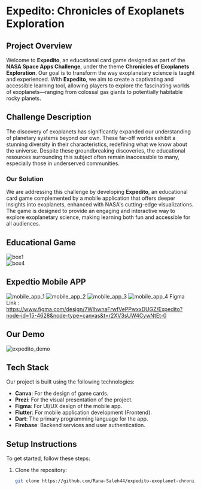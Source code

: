 # Expedito: Chronicles of Exoplanets Exploration

## Project Overview
Welcome to **Expedito**, an educational card game designed as part of the **NASA Space Apps Challenge**, under the theme **Chronicles of Exoplanets Exploration**. Our goal is to transform the way exoplanetary science is taught and experienced. With **Expedito**, we aim to create a captivating and accessible learning tool, allowing players to explore the fascinating worlds of exoplanets—ranging from colossal gas giants to potentially habitable rocky planets.

## Challenge Description
The discovery of exoplanets has significantly expanded our understanding of planetary systems beyond our own. These far-off worlds exhibit a stunning diversity in their characteristics, redefining what we know about the universe. Despite these groundbreaking discoveries, the educational resources surrounding this subject often remain inaccessible to many, especially those in underserved communities.

### Our Solution
We are addressing this challenge by developing **Expedito**, an educational card game complemented by a mobile application that offers deeper insights into exoplanets, enhanced with NASA's cutting-edge visualizations. The game is designed to provide an engaging and interactive way to explore exoplanetary science, making learning both fun and accessible for all audiences.

## Educational Game

![box1](https://github.com/user-attachments/assets/301b7311-1184-428e-a43b-8cb260fca0c7)  
![box4](https://github.com/user-attachments/assets/3f964733-4b3f-4a03-bd2d-3f16d2db821a)

## Expedtio Mobile APP
![mobile_app_1 ](https://github.com/user-attachments/assets/836af1f4-eb34-4f00-b826-56ea27df2458)
![mobile_app_2](https://github.com/user-attachments/assets/a2d6cdcc-7287-4ffb-a023-b4117095b6b6)
![mobile_app_3](https://github.com/user-attachments/assets/7c9e3e68-fc70-4185-81c7-42c8d19e919c)
![mobile_app_4](https://github.com/user-attachments/assets/505dab98-6e76-45b7-b46d-34a5e95106f8)
Figma Link : https://www.figma.com/design/7WlhwnaFrwfVePPwxxDUGZ/Expedito?node-id=15-4628&node-type=canvas&t=r2XV3sUW4CywNtEt-0

## Our Demo
![expedito_demo](https://github.com/user-attachments/assets/2d1476f2-94b9-42b5-8b55-5646c142cad9)

## Tech Stack 
Our project is built using the following technologies:
- **Canva**: For the design of game cards.
- **Prezi**: For the visual presentation of the project.
- **Figma**: For UI/UX design of the mobile app.
- **Flutter**: For mobile application development (Frontend).
- **Dart**: The primary programming language for the app.
- **Firebase**: Backend services and user authentication.

## Setup Instructions
To get started, follow these steps:

1. Clone the repository:
   ```bash
   git clone https://github.com/Rana-Saleh44/expedito-exoplanet-chronicles.git
   ```
